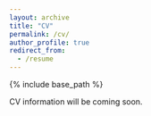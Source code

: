 ```yaml
---
layout: archive
title: "CV"
permalink: /cv/
author_profile: true
redirect_from:
  - /resume
---
```


{% include base_path %}

CV information will be coming soon.
